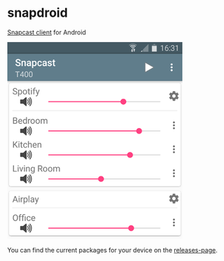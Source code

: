 # snapdroid

[Snapcast client](https://github.com/badaix/snapcast) for Android

![Snapcast for Android](https://raw.githubusercontent.com/badaix/snapcast/master/doc/snapcast_android_scaled.png)

You can find the current packages for your device on the [releases-page](https://github.com/badaix/snapdroid/releases/latest).
